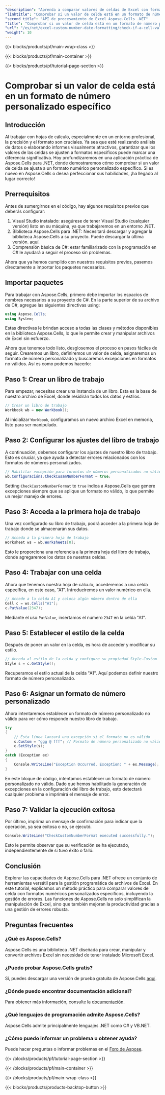 ```yaml
---
"description": "Aprenda a comparar valores de celdas de Excel con formatos numéricos personalizados usando Aspose.Cells para .NET con este tutorial paso a paso."
"linktitle": "Comprobar si un valor de celda está en un formato de número personalizado específico"
"second_title": "API de procesamiento de Excel Aspose.Cells .NET"
"title": "Comprobar si un valor de celda está en un formato de número personalizado específico"
"url": "/es/net/excel-custom-number-date-formatting/check-if-a-cell-value-is-in-a-specific-custom-number-format/"
"weight": 10
---
```


{{< blocks/products/pf/main-wrap-class >}}

{{< blocks/products/pf/main-container >}}

{{< blocks/products/pf/tutorial-page-section >}}

# Comprobar si un valor de celda está en un formato de número personalizado específico

## Introducción

Al trabajar con hojas de cálculo, especialmente en un entorno profesional, la precisión y el formato son cruciales. Ya sea que esté realizando análisis de datos o elaborando informes visualmente atractivos, garantizar que los valores de las celdas se ajusten a formatos específicos puede marcar una diferencia significativa. Hoy profundizaremos en una aplicación práctica de Aspose.Cells para .NET, donde demostraremos cómo comprobar si un valor de celda se ajusta a un formato numérico personalizado específico. Si es nuevo en Aspose.Cells o desea perfeccionar sus habilidades, ¡ha llegado al lugar correcto!

## Prerrequisitos

Antes de sumergirnos en el código, hay algunos requisitos previos que deberás configurar:

1. Visual Studio instalado: asegúrese de tener Visual Studio (cualquier versión) listo en su máquina, ya que trabajaremos en un entorno .NET.
2. Biblioteca Aspose.Cells para .NET: Necesitará descargar y agregar la biblioteca Aspose.Cells a su proyecto. Puede descargar la última versión. [aquí](https://releases.aspose.com/cells/net/).
3. Comprensión básica de C#: estar familiarizado con la programación en C# le ayudará a seguir el proceso sin problemas.

Ahora que ya hemos cumplido con nuestros requisitos previos, pasemos directamente a importar los paquetes necesarios.

## Importar paquetes

Para trabajar con Aspose.Cells, primero debe importar los espacios de nombres necesarios a su proyecto de C#. En la parte superior de su archivo de C#, agregue las siguientes directivas using:

```csharp
using Aspose.Cells;
using System;
```

Estas directivas le brindan acceso a todas las clases y métodos disponibles en la biblioteca Aspose.Cells, lo que le permite crear y manipular archivos de Excel sin esfuerzo.

Ahora que tenemos todo listo, desglosemos el proceso en pasos fáciles de seguir. Crearemos un libro, definiremos un valor de celda, asignaremos un formato de número personalizado y buscaremos excepciones en formatos no válidos. Así es como podemos hacerlo:

## Paso 1: Crear un libro de trabajo

Para empezar, necesitas crear una instancia de un libro. Esta es la base de nuestro archivo de Excel, donde residirán todos los datos y estilos.

```csharp
// Crear un libro de trabajo
Workbook wb = new Workbook();
```

Al inicializar `Workbook`, configuramos un nuevo archivo Excel en memoria, listo para ser manipulado.

## Paso 2: Configurar los ajustes del libro de trabajo

A continuación, debemos configurar los ajustes de nuestro libro de trabajo. Esto es crucial, ya que ayuda a detectar errores relacionados con los formatos de números personalizados.

```csharp
// Habilitar excepción para formatos de números personalizados no válidos
wb.Configuracións.CheckCusamNumberFormat = true;
```

Setting `CheckCustomNumberFormat` to `true` indica a Aspose.Cells que genere excepciones siempre que se aplique un formato no válido, lo que permite un mejor manejo de errores.

## Paso 3: Acceda a la primera hoja de trabajo

Una vez configurado su libro de trabajo, podrá acceder a la primera hoja de trabajo donde se almacenarán sus datos.

```csharp
// Acceda a la primera hoja de trabajo
Worksheet ws = wb.Worksheets[0];
```

Esto le proporciona una referencia a la primera hoja del libro de trabajo, donde agregaremos los datos de nuestras celdas.

## Paso 4: Trabajar con una celda

Ahora que tenemos nuestra hoja de cálculo, accederemos a una celda específica, en este caso, "A1". Introduciremos un valor numérico en ella.

```csharp
// Accede a la celda A1 y coloca algún número dentro de ella
Cell c = ws.Cells["A1"];
c.PutValue(2347);
```

Mediante el uso `PutValue`, insertamos el numero `2347` en la celda "A1". 

## Paso 5: Establecer el estilo de la celda

Después de poner un valor en la celda, es hora de acceder y modificar su estilo.

```csharp
// Acceda al estilo de la celda y configure su propiedad Style.Custom
Style s = c.GetStyle();
```

Recuperamos el estilo actual de la celda "A1". Aquí podemos definir nuestro formato de número personalizado.

## Paso 6: Asignar un formato de número personalizado

Ahora intentaremos establecer un formato de número personalizado no válido para ver cómo responde nuestro libro de trabajo.

```csharp
try
{
    // Esta línea lanzará una excepción si el formato no es válido
    s.Custom = "ggg @ fff"; // Formato de número personalizado no válido
    c.SetStyle(s);
}
catch (Exception ex)
{
    Console.WriteLine("Exception Occurred. Exception: " + ex.Message);
}
```

En este bloque de código, intentamos establecer un formato de número personalizado no válido. Dado que hemos habilitado la generación de excepciones en la configuración del libro de trabajo, esto detectará cualquier problema e imprimirá el mensaje de error.

## Paso 7: Validar la ejecución exitosa

Por último, imprima un mensaje de confirmación para indicar que la operación, ya sea exitosa o no, se ejecutó.

```csharp
Console.WriteLine("CheckCustomNumberFormat executed successfully.");
```

Esto le permite observar que su verificación se ha ejecutado, independientemente de si tuvo éxito o falló.

## Conclusión

Explorar las capacidades de Aspose.Cells para .NET ofrece un conjunto de herramientas versátil para la gestión programática de archivos de Excel. En este tutorial, explicamos un método práctico para comparar valores de celda con formatos numéricos personalizados específicos, incluyendo la gestión de errores. Las funciones de Aspose.Cells no solo simplifican la manipulación de Excel, sino que también mejoran la productividad gracias a una gestión de errores robusta.

## Preguntas frecuentes

### ¿Qué es Aspose.Cells?
Aspose.Cells es una biblioteca .NET diseñada para crear, manipular y convertir archivos Excel sin necesidad de tener instalado Microsoft Excel.

### ¿Puedo probar Aspose.Cells gratis?
Sí, puedes descargar una versión de prueba gratuita de Aspose.Cells [aquí](https://releases.aspose.com/).

### ¿Dónde puedo encontrar documentación adicional?
Para obtener más información, consulte la [documentación](https://reference.aspose.com/cells/net/).

### ¿Qué lenguajes de programación admite Aspose.Cells?
Aspose.Cells admite principalmente lenguajes .NET como C# y VB.NET.

### ¿Cómo puedo informar un problema u obtener ayuda?
Puede hacer preguntas o informar problemas en el [Foro de Aspose](https://forum.aspose.com/c/cells/9).

{{< /blocks/products/pf/tutorial-page-section >}}

{{< /blocks/products/pf/main-container >}}

{{< /blocks/products/pf/main-wrap-class >}}

{{< blocks/products/products-backtop-button >}}